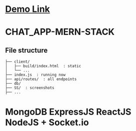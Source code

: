 # [Demo Link](https://chatapp-mern-stack-production.up.railway.app/)

# CHAT_APP-MERN-STACK

## File structure

    ├── client/
    │   ├── build/index.html  : static
    │   └── ...
    ├── index.js  : running now
    ├── api/routes/  : all endpoints
    ├── db/
    ├── SS/  : screenshots
    ├── ...

# MongoDB ExpressJS ReactJS NodeJS + Socket.io
